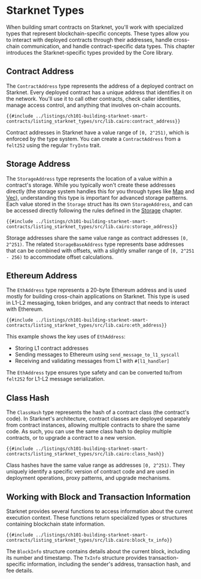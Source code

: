 # Starknet Types

When building smart contracts on Starknet, you'll work with specialized types that represent blockchain-specific concepts. These types allow you to interact with deployed contracts through their addresses, handle cross-chain communication, and handle contract-specific data types. This chapter introduces the Starknet-specific types provided by the Core library.

## Contract Address

The `ContractAddress` type represents the address of a deployed contract on Starknet. Every deployed contract has a unique address that identifies it on the network. You'll use it to call other contracts, check caller identities, manage access control, and anything that involves on-chain accounts.

```cairo
{{#include ../listings/ch101-building-starknet-smart-contracts/listing_starknet_types/src/lib.cairo:contract_address}}
```

Contract addresses in Starknet have a value range of `[0, 2^251)`, which is enforced by the type system. You can create a `ContractAddress` from a `felt252` using the regular `TryInto` trait.

## Storage Address

The `StorageAddress` type represents the location of a value within a contract's storage. While you typically won't create these addresses directly (the storage system handles this for you through types like [Map](./ch101-02-01-storage-mappings.md) and [Vec](./ch101-02-02-storage-vecs.md)), understanding this type is important for advanced storage patterns. Each value stored in the `Storage` struct has its own `StorageAddress`, and can be accessed directly following the rules defined in the [Storage](./ch101-01-00-contract-storage.md) chapter.

```cairo
{{#include ../listings/ch101-building-starknet-smart-contracts/listing_starknet_types/src/lib.cairo:storage_address}}
```

Storage addresses share the same value range as contract addresses `[0, 2^251)`. The related `StorageBaseAddress` type represents base addresses that can be combined with offsets, with a slightly smaller range of `[0, 2^251 - 256)` to accommodate offset calculations.

## Ethereum Address

The `EthAddress` type represents a 20-byte Ethereum address and is used mostly for building cross-chain applications on Starknet. This type is used in L1-L2 messaging, token bridges, and any contract that needs to interact with Ethereum.

```cairo
{{#include ../listings/ch101-building-starknet-smart-contracts/listing_starknet_types/src/lib.cairo:eth_address}}
```

This example shows the key uses of `EthAddress`:

- Storing L1 contract addresses
- Sending messages to Ethereum using `send_message_to_l1_syscall`
- Receiving and validating messages from L1 with `#[l1_handler]`

The `EthAddress` type ensures type safety and can be converted to/from `felt252` for L1-L2 message serialization.

## Class Hash

The `ClassHash` type represents the hash of a contract class (the contract's code). In Starknet's architecture, contract classes are deployed separately from contract instances, allowing multiple contracts to share the same code. As such, you can use the same class hash to deploy multiple contracts, or to upgrade a contract to a new version.

```cairo
{{#include ../listings/ch101-building-starknet-smart-contracts/listing_starknet_types/src/lib.cairo:class_hash}}
```

Class hashes have the same value range as addresses `[0, 2^251)`. They uniquely identify a specific version of contract code and are used in deployment operations, proxy patterns, and upgrade mechanisms.

## Working with Block and Transaction Information

Starknet provides several functions to access information about the current execution context. These functions return specialized types or structures containing blockchain state information.

```cairo
{{#include ../listings/ch101-building-starknet-smart-contracts/listing_starknet_types/src/lib.cairo:block_tx_info}}
```

The `BlockInfo` structure contains details about the current block, including its number and timestamp. The `TxInfo` structure provides transaction-specific information, including the sender's address, transaction hash, and fee details.
